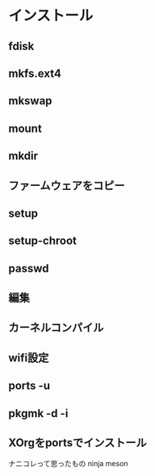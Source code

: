 # インストール  

## fdisk  

## mkfs.ext4
  
## mkswap  

## mount  

## mkdir  

## ファームウェアをコピー  

## setup  

## setup-chroot  

## passwd  

## 編集  

## カーネルコンパイル  

## wifi設定  

## ports -u  

## pkgmk -d -i

## XOrgをportsでインストール  
ナニコレって思ったもの
ninja
meson  